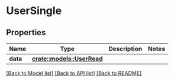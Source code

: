 # UserSingle

## Properties

Name | Type | Description | Notes
------------ | ------------- | ------------- | -------------
**data** | [**crate::models::UserRead**](UserRead.md) |  | 

[[Back to Model list]](../README.md#documentation-for-models) [[Back to API list]](../README.md#documentation-for-api-endpoints) [[Back to README]](../README.md)



